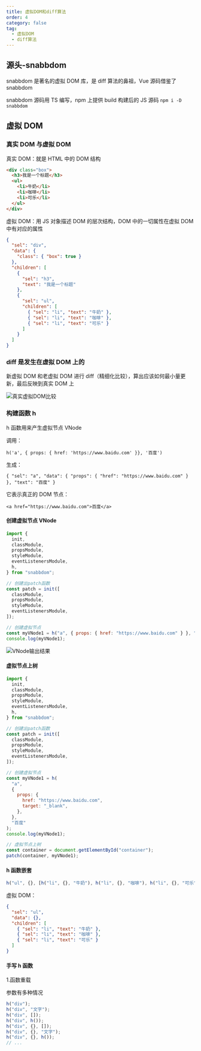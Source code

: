 ```yaml
---
title: 虚拟DOM和diff算法
order: 4
category: false
tag:
  - 虚拟DOM
  - diff算法
---
```


## 源头-snabbdom

snabbdom 是著名的虚拟 DOM 库，是 diff 算法的鼻祖，Vue 源码借鉴了 snabbdom

snabbdom 源码用 TS 编写，npm 上提供 build 构建后的 JS 源码 `npm i -D snabbdom`

## 虚拟 DOM

### 真实 DOM 与虚拟 DOM

真实 DOM：就是 HTML 中的 DOM 结构

```html
<div class="box">
  <h3>我是一个标题</h3>
  <ul>
    <li>牛奶</li>
    <li>咖啡</li>
    <li>可乐</li>
  </ul>
</div>
```

虚拟 DOM：用 JS 对象描述 DOM 的层次结构，DOM 中的一切属性在虚拟 DOM 中有对应的属性

```json
{
  "sel": "div",
  "data": {
    "class": { "box": true }
  },
  "children": [
    {
      "sel": "h3",
      "text": "我是一个标题"
    },
    {
      "sel": "ul",
      "children": [
        { "sel": "li", "text": "牛奶" },
        { "sel": "li", "text": "咖啡" },
        { "sel": "li", "text": "可乐" }
      ]
    }
  ]
}
```

### diff 是发生在虚拟 DOM 上的

新虚拟 DOM 和老虚拟 DOM 进行 diff（精细化比较），算出应该如何最小量更新，最后反映到真实 DOM 上

![真实虚拟DOM比较](https://misaka10032.oss-cn-chengdu.aliyuncs.com/Vue/1673315780304.jpg)

### 构建函数 h

h 函数用来产生虚拟节点 VNode

调用：

`h('a', { props: { href: 'https://www.baidu.com' }}, '百度')`

生成：

`{ "sel": "a", "data": { "props": { "href": "https://www.baidu.com" } }, "text": "百度" }`

它表示真正的 DOM 节点：

`<a href="https://www.baidu.com">百度</a>`

#### 创建虚拟节点 VNode

```js
import {
  init,
  classModule,
  propsModule,
  styleModule,
  eventListenersModule,
  h,
} from "snabbdom";

// 创建出patch函数
const patch = init([
  classModule,
  propsModule,
  styleModule,
  eventListenersModule,
]);

// 创建虚拟节点
const myVNode1 = h("a", { props: { href: "https://www.baidu.com" } }, "百度");
console.log(myVNode1);
```

![VNode输出结果](https://misaka10032.oss-cn-chengdu.aliyuncs.com/Vue/1673319184885.jpg)

#### 虚拟节点上树

```js
import {
  init,
  classModule,
  propsModule,
  styleModule,
  eventListenersModule,
  h,
} from "snabbdom";

// 创建出patch函数
const patch = init([
  classModule,
  propsModule,
  styleModule,
  eventListenersModule,
]);

// 创建虚拟节点
const myVNode1 = h(
  "a",
  {
    props: {
      href: "https://www.baidu.com",
      target: "_blank",
    },
  },
  "百度"
);
console.log(myVNode1);

// 虚拟节点上树
const container = document.getElementById("container");
patch(container, myVNode1);
```

#### h 函数嵌套

```js
h("ul", {}, [h("li", {}, "牛奶"), h("li", {}, "咖啡"), h("li", {}, "可乐")]);
```

虚拟 DOM：

```json
{
  "sel": "ul",
  "data": {},
  "children": [
    { "sel": "li", "text": "牛奶" },
    { "sel": "li", "text": "咖啡" },
    { "sel": "li", "text": "可乐" }
  ]
}
```

#### 手写 h 函数

1.函数重载

参数有多种情况

```js
h("div");
h("div", "文字");
h("div", []);
h("div", h());
h("div", {}, []);
h("div", {}, "文字");
h("div", {}, h());
// ...
```
